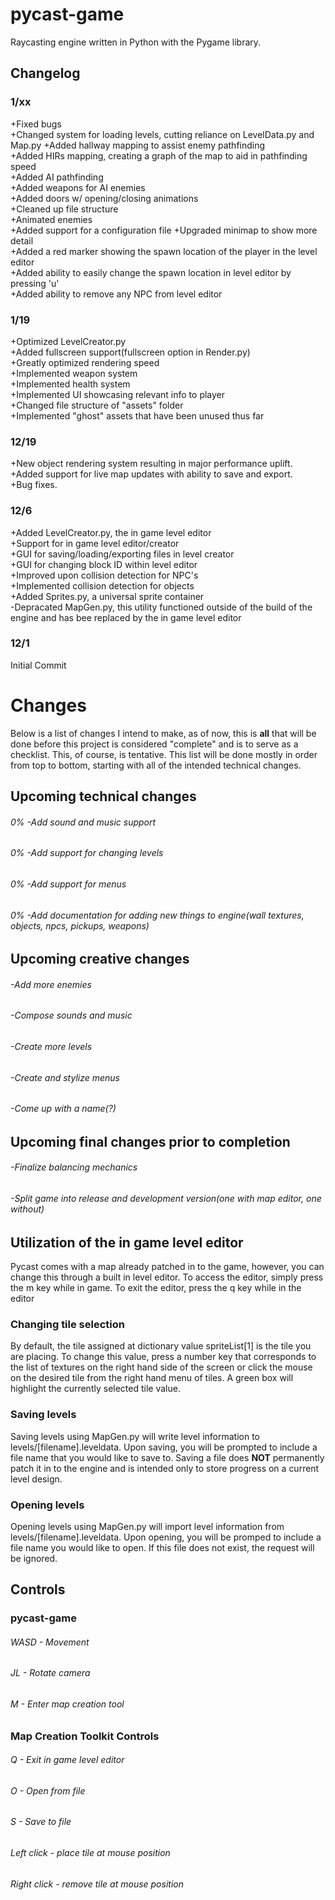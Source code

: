 # pycast-game
Raycasting engine written in Python with the Pygame library.

## Changelog
### 1/xx
+Fixed bugs  
+Changed system for loading levels, cutting reliance on LevelData.py and Map.py
+Added hallway mapping to assist enemy pathfinding  
+Added HIRs mapping, creating a graph of the map to aid in pathfinding speed  
+Added AI pathfinding  
+Added weapons for AI enemies  
+Added doors w/ opening/closing animations  
+Cleaned up file structure  
+Animated enemies  
+Added support for a configuration file
+Upgraded minimap to show more detail  
+Added a red marker showing the spawn location of the player in the level editor  
+Added ability to easily change the spawn location in level editor by pressing 'u'  
+Added ability to remove any NPC from level editor  
### 1/19
+Optimized LevelCreator.py  
+Added fullscreen support(fullscreen option in Render.py)  
+Greatly optimized rendering speed  
+Implemented weapon system  
+Implemented health system  
+Implemented UI showcasing relevant info to player  
+Changed file structure of "assets" folder  
+Implemented "ghost" assets that have been unused thus far  
### 12/19
+New object rendering system resulting in major performance uplift.  
+Added support for live map updates with ability to save and export.  
+Bug fixes.  
### 12/6
+Added LevelCreator.py, the in game level editor  
+Support for in game level editor/creator  
+GUI for saving/loading/exporting files in level creator  
+GUI for changing block ID within level editor  
+Improved upon collision detection for NPC's  
+Implemented collision detection for objects  
+Added Sprites.py, a universal sprite container  
-Depracated MapGen.py, this utility functioned outside of the build of the engine and has bee replaced by the in game level editor 
### 12/1 
Initial Commit

# Changes
Below is a list of changes I intend to make, as of now, this is **all** that will be done before this project is considered "complete" and is to serve as a checklist.  This, of course, is tentative.  This list will be done mostly in order from top to bottom, starting with all of the intended technical changes.

## Upcoming technical changes
###### 0% -Add sound and music support
###### 0% -Add support for changing levels
###### 0% -Add support for menus
###### 0% -Add documentation for adding new things to engine(wall textures, objects, npcs, pickups, weapons)

## Upcoming creative changes
###### -Add more enemies
###### -Compose sounds and music
###### -Create more levels
###### -Create and stylize menus
###### -Come up with a name(?)

## Upcoming final changes prior to completion
###### -Finalize balancing mechanics
###### -Split game into release and development version(one with map editor, one without)

## Utilization of the in game level editor
Pycast comes with a map already patched in to the game, however, you can change this through a built in level editor.  To access the editor, simply press the m key while in game.  To exit the editor, press the q key while in the editor
### Changing tile selection
By default, the tile assigned at dictionary value spriteList[1] is the tile you are placing.  To change this value, press a number key that corresponds to the list of textures on the right hand side of the screen or click the mouse on the desired tile from the right hand menu of tiles.  A green box will highlight the currently selected tile value.
### Saving levels
Saving levels using MapGen.py will write level information to levels/[filename].leveldata.  Upon saving, you will be prompted to include a file name that you would like to save to.  Saving a file does **NOT** permanently patch it in to the engine and is intended only to store progress on a current level design.
### Opening levels
Opening levels using MapGen.py will import level information from levels/[filename].leveldata.  Upon opening, you will be promped to include a file name you would like to open.  If this file does not exist, the request will be ignored.  

## Controls
### pycast-game
###### WASD - Movement
###### JL - Rotate camera
###### M - Enter map creation tool

### Map Creation Toolkit Controls
###### Q - Exit in game level editor
###### O - Open from file
###### S - Save to file
###### Left click - place tile at mouse position
###### Right click - remove tile at mouse position
